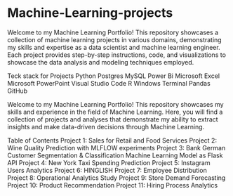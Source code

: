 # Machine-Learning-projects
Welcome to my Machine Learning Portfolio! This repository showcases a collection of machine learning projects in various domains, demonstrating my skills and expertise as a data scientist and machine learning engineer. Each project provides step-by-step instructions, code, and visualizations to showcase the data analysis and modeling techniques employed.

Teck stack for Projects
Python Postgres MySQL Power Bi Microsoft Excel Microsoft PowerPoint Visual Studio Code R Windows Terminal Pandas GitHub

Welcome to my Machine Learning Portfolio! This repository showcases my skills and experience in the field of Machine Learning. Here, you will find a collection of projects and analyses that demonstrate my ability to extract insights and make data-driven decisions through Machine Learning.

Table of Contents
Project 1: Sales for Retail and Food Services
Project 2: Wine Quality Prediction with MLFLOW experiments
Project 3: Bank German Customer Segmentation & Classification Machine Learning Model as Flask API
Project 4: New York Taxi Spending Prediction
Project 5: Instagram Users Analytics
Project 6: HINGLISH
Project 7: Employee Distribution
Project 8: Operational Analytics Study
Project 9: Store Demand Forecasting
Project 10: Product Recommendation
Project 11: Hiring Process Analytics
